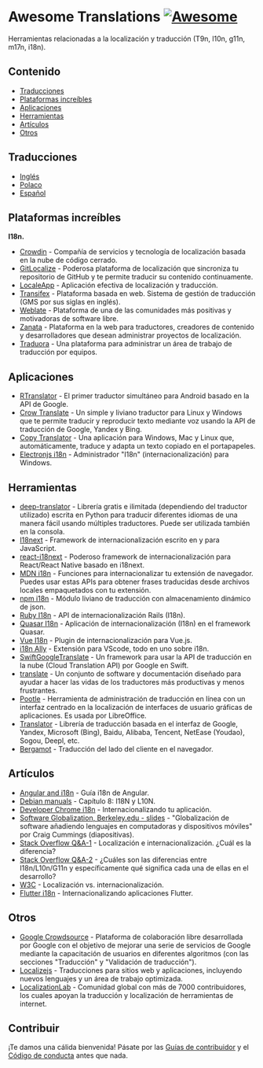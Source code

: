 # Awesome Translations [![Awesome](https://awesome.re/badge-flat.svg)](https://awesome.re)

Herramientas relacionadas a la localización y traducción (T9n, l10n, g11n, m17n, i18n).

## Contenido

- [Traducciones](#traducciones)
- [Plataformas increíbles](#plataformas-increibles)
- [Aplicaciones](#aplicaciones)
- [Herramientas](#herramientas)
- [Artículos](#articulos)
- [Otros](#otros)

## Traducciones

- [Inglés](https://github.com/mbiesiad/awesome-translations)
- [Polaco](https://github.com/mbiesiad/awesome-translations/tree/pl_PL)
- [Español](https://github.com/mbiesiad/awesome-translations/tree/es_ES)

## Plataformas increíbles

**I18n.**

- [Crowdin](https://crowdin.com/) - Compañía de servicios y tecnología de localización basada en la nube de código cerrado.
- [GitLocalize](https://gitlocalize.com/) - Poderosa plataforma de localización que sincroniza tu repositorio de GitHub y te permite traducir su contenido continuamente.
- [LocaleApp](https://www.localeapp.com/) - Aplicación efectiva de localización y traducción.
- [Transifex](https://www.transifex.com/) - Plataforma basada en web. Sistema de gestión de traducción (GMS por sus siglas en inglés).
- [Weblate](https://weblate.org/) - Plataforma de una de las comunidades más positivas y motivadoras de software libre.
- [Zanata](http://zanata.org/) - Plataforma en la web para traductores, creadores de contenido y desarrolladores que desean administrar proyectos de localización.
- [Traduora](https://github.com/traduora/traduora) - Una plataforma para administrar un área de trabajo de traducción por equipos.

## Aplicaciones

- [RTranslator](https://github.com/niedev/RTranslator) - El primer traductor simultáneo para Android basado en la API de Google.
- [Crow Translate](https://github.com/crow-translate/crow-translate) - Un simple y liviano traductor para Linux y Windows que te permite traducir y reproducir texto mediante voz usando la API de traducción de Google, Yandex y Bing.
- [Copy Translator](https://github.com/CopyTranslator/CopyTranslator) - Una aplicación para Windows, Mac y Linux que, automáticamente, traduce y adapta un texto copiado en el portapapeles.
- [Electronjs i18n](https://www.electronjs.org/apps/i18n-manager) - Administrador "I18n" (internacionalización) para Windows.

## Herramientas

- [deep-translator](https://github.com/nidhaloff/deep-translator) - Librería gratis e ilimitada (dependiendo del traductor utilizado) escrita en Python para traducir diferentes idiomas de una manera fácil usando múltiples traductores. Puede ser utilizada también en la consola.
- [I18next](https://www.i18next.com/) - Framework de internacionalización escrito en y para JavaScript.
- [react-i18next](https://react.i18next.com/) - Poderoso framework de internacionalización para React/React Native basado en i18next.
- [MDN i18n](https://developer.mozilla.org/en-US/docs/Mozilla/Add-ons/WebExtensions/API/i18n) - Funciones para internacionalizar tu extensión de navegador. Puedes usar estas APIs para obtener frases traducidas desde archivos locales empaquetados con tu extensión.
- [npm i18n](https://www.npmjs.com/package/i18n) - Módulo liviano de traducción con almacenamiento dinámico de json.
- [Ruby I18n](https://guides.rubyonrails.org/i18n.html) - API de internacionalización Rails (I18n).
- [Quasar I18n](https://quasar.dev/options/app-internationalization) - Aplicación de internacionalización (I18n) en el framework Quasar.
- [Vue I18n](https://kazupon.github.io/vue-i18n/) - Plugin de internacionalización para Vue.js.
- [i18n Ally](https://github.com/antfu/i18n-ally) - Extensión para VScode, todo en uno sobre i18n.
- [SwiftGoogleTranslate](https://github.com/maximbilan/SwiftGoogleTranslate) - Un framework para usar la API de traducción en la nube (Cloud Translation API) por Google en Swift.
- [translate](https://github.com/translate/translate) - Un conjunto de software y documentación diseñado para ayudar a hacer las vidas de los traductores más productivas y menos frustrantes.
- [Pootle](https://github.com/translate/pootle) - Herramienta de administración de traducción en línea con un interfaz centrado en la localización de interfaces de usuario gráficas de aplicaciones. Es usada por LibreOffice.
- [Translator](https://github.com/UlionTse/translators) - Librería de traducción basada en el interfaz de Google, Yandex, Microsoft (Bing), Baidu, Alibaba, Tencent, NetEase (Youdao), Sogou, Deepl, etc.
- [Bergamot](https://github.com/browsermt) - Traducción del lado del cliente en el navegador.

## Artículos

- [Angular and i18n](https://angular.io/guide/i18n) - Guía i18n de Angular.
- [Debian manuals](https://www.debian.org/doc/manuals/debian-reference/ch08.en.html) - Capítulo 8: I18N y L10N.
- [Developer Chrome i18n](https://developer.chrome.com/webstore/i18n) - Internacionalizando tu aplicación.
- [Software Globalization, Berkeley.edu - slides](https://lx.berkeley.edu/sites/default/files/berkeleylinguisticsdeptg11ncldr.pdf) - "Globalización de software añadiendo lenguajes en computadoras y dispositivos móviles" por Craig Cummings (diapositivas).
- [Stack Overflow Q&A-1](https://stackoverflow.com/questions/506743/localization-and-internationalization-whats-the-difference) - Localización e internacionalización. ¿Cuál es la diferencia?
- [Stack Overflow Q&A-2](https://stackoverflow.com/questions/754520/what-is-the-actual-differences-between-i18n-l10n-g11n-and-specifically-what-does) - ¿Cuáles son las diferencias entre I18n/L10n/G11n y específicamente qué significa cada una de ellas en el desarrollo?
- [W3C](https://www.w3.org/International/questions/qa-i18n) - Localización vs. internacionalización.
- [Flutter i18n](https://flutter.dev/docs/development/accessibility-and-localization/internationalization) - Internacionalizando aplicaciones Flutter.

## Otros

- [Google Crowdsource](https://crowdsource.google.com/) - Plataforma de colaboración libre desarrollada por Google con el objetivo de mejorar una serie de servicios de Google mediante la capacitación de usuarios en diferentes algoritmos (con las secciones "Traducción" y "Validación de traducción").
- [Localizejs](https://localizejs.com/) - Traducciones para sitios web y aplicaciones, incluyendo nuevos lenguajes y un área de trabajo optimizada.
- [LocalizationLab](https://www.localizationlab.org/) - Comunidad global con más de 7000 contribuidores, los cuales apoyan la traducción y localización de herramientas de internet.

## Contribuir

¡Te damos una cálida bienvenida! Pásate por las [Guías de contribuidor](CONTRIBUTING.md) y el [Código de conducta](CODE-OF-CONDUCT.md) antes que nada.
